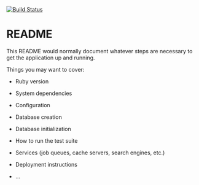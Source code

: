 [![Build Status](https://travis-ci.com/GLMill/wombat_makergram.svg?branch=master)](https://travis-ci.com/GLMill/wombat_makergram)
# README

This README would normally document whatever steps are necessary to get the
application up and running.

Things you may want to cover:

* Ruby version

* System dependencies

* Configuration

* Database creation

* Database initialization

* How to run the test suite

* Services (job queues, cache servers, search engines, etc.)

* Deployment instructions

* ...

